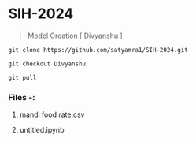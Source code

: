 # SIH-2024
> Model Creation  [ Divyanshu ] 

`git clone https://github.com/satyamra1/SIH-2024.git` 

`git checkout Divyanshu`

`git pull`

### Files -:
1. mandi food rate.csv

2. untitled.ipynb

